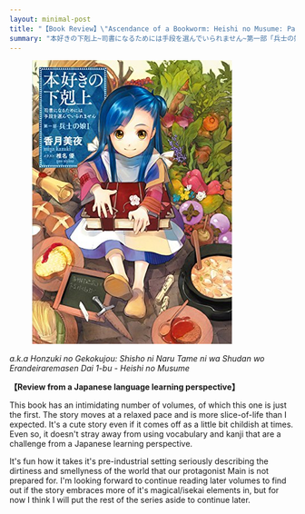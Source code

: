 ```yaml
---
layout: minimal-post
title: "【Book Review】\"Ascendance of a Bookworm: Heishi no Musume: Part 1\" by Miya Kazuki："
summary: "本好きの下剋上~司書になるためには手段を選んでいられません~第一部「兵士の娘1」 香月美夜"
---
```


<figure class="right">
<img src="/images/honzuki1.jpeg"/>
</figure>

*a.k.a Honzuki no Gekokujou: Shisho ni Naru Tame ni wa Shudan wo Erandeiraremasen Dai 1-bu - Heishi no Musume*

**【Review from a Japanese language learning perspective】**

This book has an intimidating number of volumes, of which this one is just the first. The story moves at a relaxed 
pace and is more slice-of-life than I expected. It's a cute story even if it comes off as a little bit childish at
times. Even so, it doesn't stray away from using vocabulary and kanji that are a challenge from a Japanese learning 
perspective.

It's fun how it takes it's pre-industrial setting seriously describing the dirtiness and smellyness of the world
that our protagonist Main is not prepared for. 
I'm looking forward to continue reading later volumes to find out if the story embraces more of it's magical/isekai 
elements in, but for now I think I will put the rest of the series aside to continue later.
